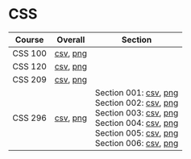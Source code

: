 # CSS

| Course | Overall | Section |
| ------ | ------- | ------- |
| CSS 100 | [csv](https://github.com/UCSD-Historical-Enrollment-Data/2024Spring/blob/main/overall/CSS%20100.csv), [png](https://raw.githubusercontent.com/UCSD-Historical-Enrollment-Data/2024Spring/main/plot_overall/CSS%20100.png) |  |
| CSS 120 | [csv](https://github.com/UCSD-Historical-Enrollment-Data/2024Spring/blob/main/overall/CSS%20120.csv), [png](https://raw.githubusercontent.com/UCSD-Historical-Enrollment-Data/2024Spring/main/plot_overall/CSS%20120.png) |  |
| CSS 209 | [csv](https://github.com/UCSD-Historical-Enrollment-Data/2024Spring/blob/main/overall/CSS%20209.csv), [png](https://raw.githubusercontent.com/UCSD-Historical-Enrollment-Data/2024Spring/main/plot_overall/CSS%20209.png) |  |
| CSS 296 | [csv](https://github.com/UCSD-Historical-Enrollment-Data/2024Spring/blob/main/overall/CSS%20296.csv), [png](https://raw.githubusercontent.com/UCSD-Historical-Enrollment-Data/2024Spring/main/plot_overall/CSS%20296.png) | Section 001: [csv](https://github.com/UCSD-Historical-Enrollment-Data/2024Spring/blob/main/section/CSS%20296_001.csv), [png](https://raw.githubusercontent.com/UCSD-Historical-Enrollment-Data/2024Spring/main/plot_section/CSS%20296_001.png)<br>Section 002: [csv](https://github.com/UCSD-Historical-Enrollment-Data/2024Spring/blob/main/section/CSS%20296_002.csv), [png](https://raw.githubusercontent.com/UCSD-Historical-Enrollment-Data/2024Spring/main/plot_section/CSS%20296_002.png)<br>Section 003: [csv](https://github.com/UCSD-Historical-Enrollment-Data/2024Spring/blob/main/section/CSS%20296_003.csv), [png](https://raw.githubusercontent.com/UCSD-Historical-Enrollment-Data/2024Spring/main/plot_section/CSS%20296_003.png)<br>Section 004: [csv](https://github.com/UCSD-Historical-Enrollment-Data/2024Spring/blob/main/section/CSS%20296_004.csv), [png](https://raw.githubusercontent.com/UCSD-Historical-Enrollment-Data/2024Spring/main/plot_section/CSS%20296_004.png)<br>Section 005: [csv](https://github.com/UCSD-Historical-Enrollment-Data/2024Spring/blob/main/section/CSS%20296_005.csv), [png](https://raw.githubusercontent.com/UCSD-Historical-Enrollment-Data/2024Spring/main/plot_section/CSS%20296_005.png)<br>Section 006: [csv](https://github.com/UCSD-Historical-Enrollment-Data/2024Spring/blob/main/section/CSS%20296_006.csv), [png](https://raw.githubusercontent.com/UCSD-Historical-Enrollment-Data/2024Spring/main/plot_section/CSS%20296_006.png) |
